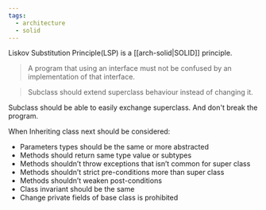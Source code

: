 ```yaml
---
tags:
  - architecture
  - solid
---
```

Liskov Substitution Principle(LSP) is a [[arch-solid|SOLID]] principle. 

> A program that using an interface must not be confused by an implementation of that interface.

> Subclass should extend superclass behaviour instead of changing it.

Subclass should be able to easily exchange superclass. And don't break the program. 

When Inheriting class next should be considered:
- Parameters types should be the same or more abstracted
- Methods should return same type value or subtypes
- Methods shouldn’t throw exceptions that isn’t common for super class
- Methods shouldn’t strict pre-conditions more than super class
- Methods shouldn’t weaken post-conditions
- Class invariant should be the same
- Change private fields of base class is prohibited